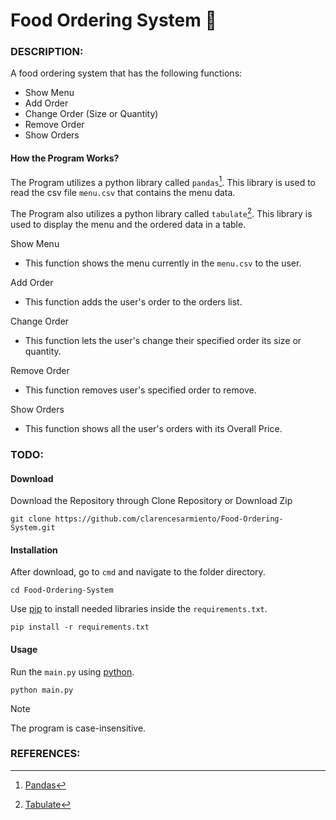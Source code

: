# Food Ordering System 🥡
### DESCRIPTION:
A food ordering system that has the following functions:
- Show Menu
- Add Order
- Change Order (Size or Quantity)
- Remove Order
- Show Orders
#### How the Program Works?
The Program utilizes a python library called `pandas`[^1]. This library is used to read the csv file 
`menu.csv` that contains the menu data. 

The Program also utilizes a python library called `tabulate`[^2]. This library is used to display the
menu and the ordered data in a table.

Show Menu
- This function shows the menu currently in the `menu.csv` to the user.

Add Order
- This function adds the user's order to the orders list.

Change Order
- This function lets the user's change their specified order its size or quantity.

Remove Order
- This function removes user's specified order to remove.

Show Orders
- This function shows all the user's orders with its Overall Price.

### TODO:
#### Download
Download the Repository through Clone Repository or Download Zip
```
git clone https://github.com/clarencesarmiento/Food-Ordering-System.git
```
#### Installation
After download, go to `cmd` and navigate to the folder directory.
```
cd Food-Ordering-System
```
Use [pip](https://pip.pypa.io/en/stable/) to install needed libraries inside
the `requirements.txt`.
```
pip install -r requirements.txt
```
#### Usage
Run the `main.py` using [python](https://www.python.org/).
```
python main.py
```
>[!NOTE]
> The program is case-insensitive.
### REFERENCES:
[^1]: [Pandas](https://pandas.pydata.org/docs/index.html)
[^2]: [Tabulate](https://pypi.org/project/tabulate/)
